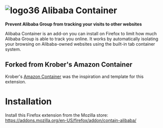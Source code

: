 # ![logo36](https://github.com/syslev/contain-alibaba/assets/61996958/0bec8035-7879-4cc1-b2c8-75a13fd2f7e2) Alibaba Container

**Prevent Alibaba Group from tracking your visits to other websites**

Alibaba Container is an add-on you can install on Firefox to limit how much Alibaba Group is able to track you online. It works by automatically isolating your browsing on Alibaba-owned websites using the built-in tab container system.

## Forked from Krober's Amazon Container  

Krober's [Amazon Container](https://github.com/krober/contain-amazon/) was the inspiration and template for this extension.

# Installation

Install this Firefox extension from the Mozilla store: https://addons.mozilla.org/en-US/firefox/addon/contain-alibaba/
